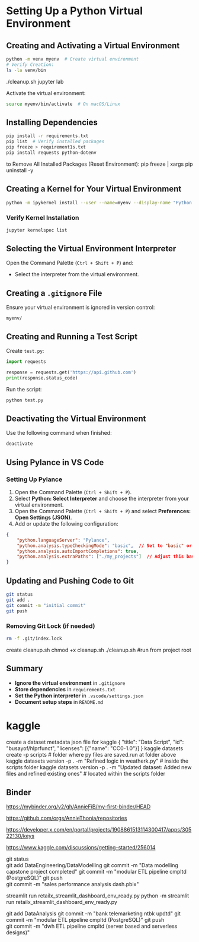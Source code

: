 
# Setting Up a Python Virtual Environment

## Creating and Activating a Virtual Environment

```sh
python -m venv myenv  # Create virtual environment
# Verify Creation:
ls -la venv/bin
```

./cleanup.sh
jupyter lab

Activate the virtual environment:


```sh
source myenv/bin/activate  # On macOS/Linux
```


## Installing Dependencies

```sh
pip install -r requirements.txt
pip list  # Verify installed packages
pip freeze > requirement1s.txt
pip install requests python-dotenv
```
to Remove All Installed Packages (Reset Environment): pip freeze | xargs pip uninstall -y

## Creating a Kernel for Your Virtual Environment

```sh
python -m ipykernel install --user --name=myenv --display-name "Python (myenv)"
```

### Verify Kernel Installation

```sh
jupyter kernelspec list
```

## Selecting the Virtual Environment Interpreter

Open the Command Palette (`Ctrl + Shift + P`) and:

- Select the interpreter from the virtual environment.

## Creating a `.gitignore` File

Ensure your virtual environment is ignored in version control:

```
myenv/
```

## Creating and Running a Test Script

Create `test.py`:

```python
import requests

response = requests.get('https://api.github.com')
print(response.status_code)
```

Run the script:

```sh
python test.py
```

## Deactivating the Virtual Environment

Use the following command when finished:

```sh
deactivate
```

## Using Pylance in VS Code

### Setting Up Pylance

1. Open the Command Palette (`Ctrl + Shift + P`).
2. Select **Python: Select Interpreter** and choose the interpreter from your virtual environment.
3. Open the Command Palette (`Ctrl + Shift + P`) and select **Preferences: Open Settings (JSON)**.
4. Add or update the following configuration:

```json
{
    "python.languageServer": "Pylance",
    "python.analysis.typeCheckingMode": "basic",  // Set to "basic" or "strict" as needed.
    "python.analysis.autoImportCompletions": true,
    "python.analysis.extraPaths": ["./my_projects"]  // Adjust this based on your project structure.
}
```

## Updating and Pushing Code to Git

```sh
git status
git add .
git commit -m "initial commit"
git push
```

### Removing Git Lock (if needed)

```sh
rm -f .git/index.lock
```
create cleanup.sh
chmod +x cleanup.sh
./cleanup.sh #run from project root

## Summary

- **Ignore the virtual environment** in `.gitignore`
- **Store dependencies** in `requirements.txt`
- **Set the Python interpreter** in `.vscode/settings.json`
- **Document setup steps** in `README.md`

# kaggle
create a dataset metadata json file for kaggle
{
    "title": "Data Script",
    "id": "busayof/hlprfunct",
    "licenses": [{"name": "CC0-1.0"}]
  }
kaggle datasets create -p scripts # folder where py files are saved.run at folder above
kaggle datasets version -p . -m "Refined logic in weatherk.py" # inside the scripts folder
kaggle datasets version -p . -m "Updated dataset: Added new files and refined existing ones"  # located within the scripts folder

## Binder
https://mybinder.org/v2/gh/AnnieFiB/my-first-binder/HEAD


https://github.com/orgs/AnnieThonia/repositories

https://developer.x.com/en/portal/projects/1908861513114300417/apps/30522130/keys

https://www.kaggle.com/discussions/getting-started/256014


git status              
git add DataEngineering/DataModelling
git commit -m "Data modelling capstone project completed"
git commit -m "modular ETL pipeline cmpltd (PostgreSQL)"
git push                 
git commit -m "sales performance analysis dash.pbix"

streamlit run retailx_streamlit_dashboard_env_ready.py
python -m streamlit run retailx_streamlit_dashboard_env_ready.py


git add DataAnalysis
git commit -m "bank telemarketing ntbk updtd"
git commit -m "modular ETL pipeline cmpltd (PostgreSQL)"
git push                 
git commit -m "dwh ETL pipeline cmpltd (server based and serverless designs)"